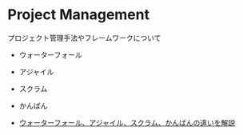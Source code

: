 # Project Management

プロジェクト管理手法やフレームワークについて

- ウォーターフォール
- アジャイル
- スクラム
- かんばん

- [ウォーターフォール、アジャイル、スクラム、かんばんの違いを解説](https://asana.com/ja/resources/waterfall-agile-kanban-scrum)
